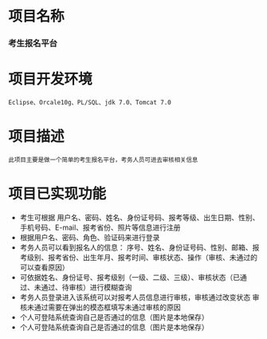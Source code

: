 项目名称
====

### 考生报名平台

项目开发环境
=======
    Eclipse、Orcale10g、PL/SQL、jdk 7.0、Tomcat 7.0

项目描述
=======

    此项目主要是做一个简单的考生报名平台，考务人员可进去审核相关信息

项目已实现功能
=========
+ 考生可根据 
用户名、密码、姓名、身份证号码、报考等级、出生日期、性别、手机号码、E-mail、报考省份、照片等信息进行注册
+ 根据用户名、密码、角色、验证码来进行登录
+ 考务人员可以看到报名人的信息：
序号、姓名、身份证号码、性别、邮箱、报考级别、报考省份、出生年月、报考时间、审核状态、操作（审核、未通过的可以查看原因）
+ 可依据姓名、身份证号、报考级别（一级、二级、三级）、审核状态（已通过、未通过、待审核）进行模糊查询
+ 考务人员登录进入该系统可以对报考人员信息进行审核，审核通过改变状态
审核未通过需要在弹出的模态框填写未通过审核的原因
+ 个人可登陆系统查询自己是否通过的信息（图片是本地保存）
+ 个人可登陆系统查询自己是否通过的信息（图片是本地保存）
